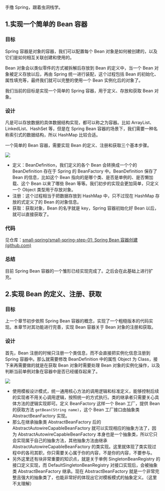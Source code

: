 手撸 Spring，跟着虫洞栈学。

## 1.实现一个简单的 Bean 容器

### 目标

Spring 容器是对象的容器，我们可以配置每个 Bean 对象是如何被创建的，以及它们是如何相互关联创建和使用的。

 Bean 对象会以类似零件的方式被拆解后存放到 Bean 的定义中，当一个 Bean 对象被定义存放以后，再由 Spring 统一进行装配，这个过程包括 Bean 的初始化、属性填充等，最终我们就可以完整的使用一个 Bean 实例化后的对象了。

我们当前的目标是实现一个简单的 Spring 容器，用于定义、存放和获取 Bean 对象。

### 设计

凡是可以存放数据的具体数据结构实现，都可以称之为容器。比如 ArrayList、LinkedList、HashSet 等，但是在 Spring Bean 容器的场景下，我们需要一种名称索引式的数据结构，所以 HashMap 比较合适。

一个简单的 Bean 容器，需要实现 Bean 的定义、注册和获取三个基本步骤。

![](https://bugstack.cn/assets/images/spring/spring-2-01.png)

- 定义：BeanDefinition，我们定义的各个 Bean 会转换成一个个的 BeanDefinition 存在于 Spring 的 BeanFactory 中。BeanDefinition 保存了 Bean 的信息，比如这个 Bean 指向的是哪个类、是否是单例的、是否懒加载、这个 Bean 以来了哪些 Bean 等等。我们初步的实现会更加简单，只定义一个 Object 类型用于存放对象。
- 注册：这个过程相当于把数据存放到 HashMap 中，只不过现在 HashMap 存放的式定义了的 Bean 的对象信息。
- 获取：获取对象，Bean 的名字就是 key，Spring 容器初始化好 Bean 以后，就可以直接获取了。

### 代码

见仓库：[small-spring/small-spring-step-01: Spring Bean 容器创建 (github.com)](https://github.com/small-spring/small-spring-step-01)

### 总结

目前 Spring Bean 容器的一个雏形已经实现完成了。之后会在此基础上进行扩充。

## 2.实现 Bean 的定义、注册、获取

### 目标

上一个章节初步依照 Spring Bean 容器的概念，实现了一个粗糙版本的代码实现。本章节对其功能进行完善，实现 Bean 容器关于 Bean 对象的注册和获取。

### 设计

首先，Bean 注册的时候只注册一个类信息，而不会直接把实例化信息注册到 Spring 容器中。那么就需要修改 BeanDefinition 中的属性 Object 为 Class，接下来再需要做的就是在获取 Bean 对象时需要处理 Bean 对象的实例化操作，以及判断当前单例对象在容器中是否已经缓存起来了。

![](https://bugstack.cn/assets/images/spring/spring-3-01.png)

- 使用模板设计模式，统一通用核心方法的调用逻辑和标准定义，能够控制后续的实现者不用关心调用逻辑，按照统一的方式执行。类的继承者只需要关心具体方法的逻辑实现即可。定义 BeanFactory 这样一个 Bean 工厂，提供 Bean 的获取方法 `getBean(String name)`，这个 Bean 工厂接口由抽象类 AbstractBeanFactory 实现。
- 那么在继承抽象类 AbstractBeanFactory 后的 AbstractAutowireCapableBeanFactory 就可以实现相应的抽象方法了，因为 AbstractAutowireCapableBeanFactory 本身也是一个抽象类，所以它只会实现属于自己的抽象方法，其他抽象方法由继承 AbstractAutowireCapableBeanFactory 的类实现。这里就体现了类实现过程中的各司其职，你只需要关心属于你的内容，不是你的内容，不要参与。
- 另外这里还有块非常重要的知识点，就是关于单例 SingletonBeanRegistry 的接口定义实现，而 DefaultSingletonBeanRegistry 对接口实现后，会被抽象类 AbstractBeanFactory 继承。现在 AbstractBeanFactory 就是一个非常完整且强大的抽象类了，也能非常好的体现出它对模板模式的抽象定义。（这里不太理解）